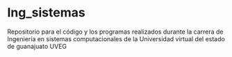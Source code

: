 # Ing_sistemas
Repositorio para el código y los programas realizados durante la carrera de Ingeniería en sistemas computacionales de la Universidad virtual del estado de guanajuato UVEG
